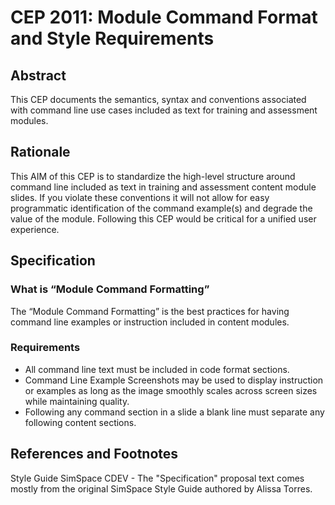 # CEP 2011: Module Command Format and Style Requirements


## Abstract

This CEP documents the semantics, syntax and conventions associated with command line use cases included as text for training and assessment modules. 

## Rationale

This AIM of this CEP is to standardize the high-level structure around  command line included as text in training and assessment content module slides. If you violate these conventions it will not allow for easy programmatic identification of the command example(s) and degrade the value of the module. Following this CEP would be critical for a unified user experience.

## Specification


### What is “Module Command Formatting”

The “Module Command Formatting” is the best practices for having command line examples or instruction included in content modules.

### Requirements

*  All command line text must be included in code format sections.
*  Command Line Example Screenshots may be used to display instruction or examples as long as the image smoothly scales across screen sizes while maintaining quality.
*  Following any command section in a slide a blank line must separate any following content sections. 

## References and Footnotes

Style Guide SimSpace CDEV - The "Specification" proposal text comes mostly from the original SimSpace Style Guide authored by Alissa Torres.
